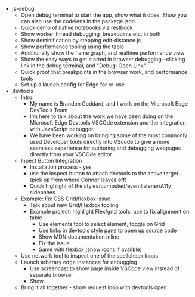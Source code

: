 - js-debug
  - Open debug terminal to start the app, show what it does. Show you can also use the codelens in the package.json.
  - Quick demo of native notebooks via restbook
  - Show worker_thread debugging, breakpoints etc. in both
  - Show deminification by stepping edit-distance.js
  - Show performance tooling using the table
  - Additionally show the flame graph, and realtime performance view
  - Show the easy ways to get started in browser debugging--clicking link in the debug terminal, and "Debug: Open Link"
  - Quick proof that breakpoints in the browser work, and performance tools
  - Set up a launch config for Edge for re-use
- devtools
  - Intro:
    - My name is Brandon Goddard, and I work on the Microsoft Edge DevTools Team
    - I'm here to talk about the work we have been doing on the Microsoft Edge Devtools VSCOde extension and the integration with
      JavaScript debugger.
    - We have been working on bringing some of the most commonly used Developer tools directly into VScode to give a more seamless
      experience for authoring and debugging webpages directly from your VSCOde editor
  - Inpect Button Integration
    - Installation process - yes
    - use the inspect button to attach devtools to the active target (pick up from where Connor leaves off)
    - Quick highlight of the styles/computed/eventlistener/A11y sidepanes
  - Example: Fix CSS Grid/flexbox issue
    - Talk about new Grid/Flexbox tooling
    - Example project: highlight Flex/grid tools, use to fix alignment on table
      - Use elements tool to select element, toggle on Grid
      - Use links in devtools style pane to open up source code
      - Show MDN documentation inline
      - Fix the issue
      - Same with flexbox (show icons if availble)
  - Use network tool to inspect one of the spellcheck loops
  - Launch arbitrary edge instances for debugging
    - Use screencast to show page inside VSCode view instead of separate browser
    - Show
  - Bring it all together - show request loop with devtools open


